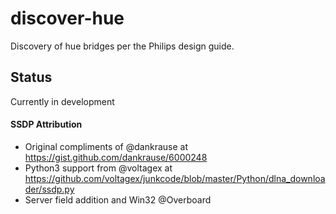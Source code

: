 # discover-hue
Discovery of hue bridges per the Philips design guide.

## Status
Currently in development

#### SSDP Attribution
* Original compliments of @dankrause at https://gist.github.com/dankrause/6000248
* Python3 support from @voltagex at https://github.com/voltagex/junkcode/blob/master/Python/dlna_downloader/ssdp.py
* Server field addition and Win32 @Overboard

